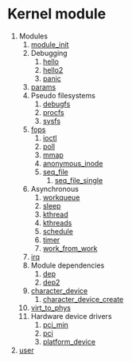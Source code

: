 # Kernel module

1.  Modules
    1.  [module_init](module_init.c)
    1.  Debugging
        1.  [hello](hello.c)
        1.  [hello2](hello2.c)
        1.  [panic](panic.c)
    1.  [params](params.c)
    1.  Pseudo filesystems
        1.  [debugfs](debugfs.c)
        1.  [procfs](procfs.c)
        1.  [sysfs](sysfs.c)
    1.  [fops](fops.c)
        1.  [ioctl](ioctl.c)
        1.  [poll](poll.c)
        1.  [mmap](mmap.c)
        1.  [anonymous_inode](anonymous_inode.c)
        1.  [seq_file](seq_file.c)
            1. [seq_file_single](seq_file_inode.c)
    1.  Asynchronous
        1.  [workqueue](workqueue.c)
        1.  [sleep](sleep.c)
        1.  [kthread](kthread.c)
        1.  [kthreads](kthreads.c)
        1.  [schedule](schedule.c)
        1.  [timer](timer.c)
        1.  [work_from_work](work_from_work.c)
    1.  [irq](irq.c)
    1.  Module dependencies
        1.  [dep](dep.c)
        1.  [dep2](dep2.c)
    1.  [character_device](character_device.c)
        1.  [character_device_create](character_device_create.c)
    1.  [virt_to_phys](virt_to_phys.c)
    1.  Hardware device drivers
        1.  [pci_min](pci_min.c)
        1.  [pci](pci.c)
        1.  [platform_device](platform_device.c)
1.  [user](user/)

